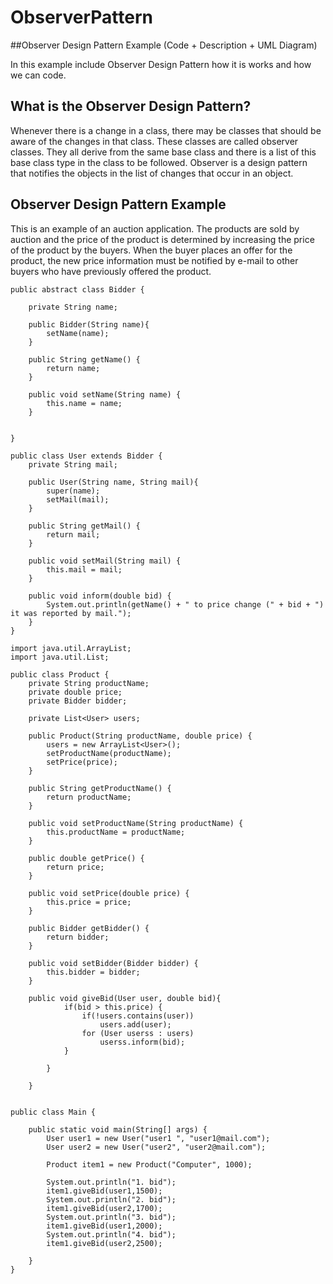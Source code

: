 # ObserverPattern
##Observer Design Pattern Example (Code + Description + UML Diagram)

In this example include Observer Design Pattern how it is works and how we can code.

## What is the Observer Design Pattern?
  Whenever there is a change in a class, there may be classes that should be aware of the changes in that class. These classes are called observer classes. 
  They all derive from the same base class and there is a list of this base class type in the class to be followed.
  Observer is a design pattern that notifies the objects in the list of changes that occur in an object.
  

## Observer Design Pattern Example
This is an example of an auction application. The products are sold by auction and the price of the product is determined by increasing the price of the product by the buyers. When the buyer places an offer for the product, the new price information must be notified by e-mail to other buyers who have previously offered the product.


```
public abstract class Bidder {

    private String name;

    public Bidder(String name){
        setName(name);
    }

    public String getName() {
        return name;
    }

    public void setName(String name) {
        this.name = name;
    }


}
```


```
public class User extends Bidder {
    private String mail;

    public User(String name, String mail){
        super(name);
        setMail(mail);
    }

    public String getMail() {
        return mail;
    }

    public void setMail(String mail) {
        this.mail = mail;
    }

    public void inform(double bid) {
        System.out.println(getName() + " to price change (" + bid + ") it was reported by mail.");
    }
}
```



```
import java.util.ArrayList;
import java.util.List;

public class Product {
    private String productName;
    private double price;
    private Bidder bidder;

    private List<User> users;

    public Product(String productName, double price) {
        users = new ArrayList<User>();
        setProductName(productName);
        setPrice(price);
    }

    public String getProductName() {
        return productName;
    }

    public void setProductName(String productName) {
        this.productName = productName;
    }

    public double getPrice() {
        return price;
    }

    public void setPrice(double price) {
        this.price = price;
    }

    public Bidder getBidder() {
        return bidder;
    }

    public void setBidder(Bidder bidder) {
        this.bidder = bidder;
    }

    public void giveBid(User user, double bid){
            if(bid > this.price) {
                if(!users.contains(user))
                    users.add(user);
                for (User userss : users)
                    userss.inform(bid);
            }

        }

    }


```




```
public class Main {

    public static void main(String[] args) {
        User user1 = new User("user1 ", "user1@mail.com");
        User user2 = new User("user2", "user2@mail.com");

        Product item1 = new Product("Computer", 1000);

        System.out.println("1. bid");
        item1.giveBid(user1,1500);
        System.out.println("2. bid");
        item1.giveBid(user2,1700);
        System.out.println("3. bid");
        item1.giveBid(user1,2000);
        System.out.println("4. bid");
        item1.giveBid(user2,2500);

    }
}
```
